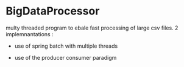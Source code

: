# BigDataProcessor
multy threaded program to ebale fast processing of large csv files.
2 implemnantations :

* use of spring batch with multiple threads 

* use of the producer consumer paradigm
